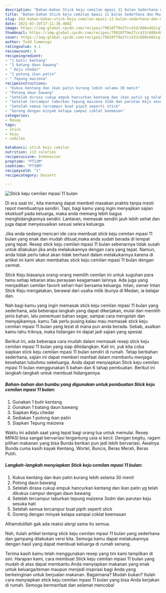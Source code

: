 ```yaml
---
description: "Bahan-bahan Stick keju cemilan mpasi 11 bulan Sederhana dan Mudah Dibuat"
title: "Bahan-bahan Stick keju cemilan mpasi 11 bulan Sederhana dan Mudah Dibuat"
slug: 642-bahan-bahan-stick-keju-cemilan-mpasi-11-bulan-sederhana-dan-mudah-dibuat
date: 2021-03-10T17:11:30.488Z
image: https://img-global.cpcdn.com/recipes/79810f79e27cc433/680x482cq70/stick-keju-cemilan-mpasi-11-bulan-foto-resep-utama.jpg
thumbnail: https://img-global.cpcdn.com/recipes/79810f79e27cc433/680x482cq70/stick-keju-cemilan-mpasi-11-bulan-foto-resep-utama.jpg
cover: https://img-global.cpcdn.com/recipes/79810f79e27cc433/680x482cq70/stick-keju-cemilan-mpasi-11-bulan-foto-resep-utama.jpg
author: Todd Cummings
ratingvalue: 4.1
reviewcount: 8
recipeingredient:
- "1 butir kentang"
- "1 batang daun bawang"
- " Keju chedar"
- "1 potong ikan patin"
- " Tepung maizena"
recipeinstructions:
- "Kukus kentang dan ikan patin kurang lebih selama 30 menit"
- "Potong daun bawang"
- "Setelah dirasa cukup empuk hancurkan kentang dan ikan patin yg telah dikukus campur dengan daun bawang"
- "Setelah tercampur taburkan tepung maizena 3sdm dan parutan keju sesuka hati"
- "Setelah semua tercampur buat pipih seperti stick"
- "Goreng dengan minyak kelapa sampai coklat keemasan"
categories:
- Resep
tags:
- stick
- keju
- cemilan

katakunci: stick keju cemilan 
nutrition: 113 calories
recipecuisine: Indonesian
preptime: "PT13M"
cooktime: "PT30M"
recipeyield: "1"
recipecategory: Dessert

---
```



![Stick keju cemilan mpasi 11 bulan](https://img-global.cpcdn.com/recipes/79810f79e27cc433/680x482cq70/stick-keju-cemilan-mpasi-11-bulan-foto-resep-utama.jpg)

Di era  saat ini , kita memang dapat membeli masakan praktis tanpa mesti repot membuatnya sendiri. Tapi, bagi kamu yang ingin menyajikan sajian eksklusif pada keluarga, maka anda memang lebih bagus menghidangkannya sendiri. Lantaran, memasak sendiri jauh lebih sehat dan juga dapat menyesuaikan sesuai selera keluarga.

Jika anda sedang mencari ide cara membuat stick keju cemilan mpasi 11 bulan yang enak dan mudah dibuat,maka anda sudah berada di tempat yang tepat. Resep stick keju cemilan mpasi 11 bulan  sebenarnya tidak susah untuk dilakukan jika anda melakukannya dengan cara yang tepat. Namun, anda tidak perlu takut akan tidak berhasil dalam melakukannya 
karena di artikel ini kami akan membahas stick keju cemilan mpasi 11 bulan dengan cermat.  

Stick Keju biasanya orang-orang memilih cemilan ini untuk suguhan para tamu setiap lebaran atau perayaan keagamaan lainnya. Ada juga yang menjadikan cemilan favorit sehari-hari bersama keluarga. Intan, owner Intan Stick Keju mengatakan, berawal dari usaha milik ibunya di Medan, ia belajar dan.

Nah bagi kamu yang ingin memasak stick keju cemilan mpasi 11 bulan yang sederhana, ada beberapa langkah yang dapat dikerjakan, mulai dari memilih jenis bahan, lalu penentuan bahan segar, sampai cara mengolah dan menyajikannya. kamu Tak perlu pusing kalau mau memasak stick keju cemilan mpasi 11 bulan yang lezat di mana pun anda berada. Sebab, asalkan kamu  tahu triknya, maka hidangan ini dapat jadi sajian yang spesial.

Berikut ini, ada beberapa cara mudah dalam memasak resep stick keju cemilan mpasi 11 bulan yang siap dihidangkan. Kali ini, yuk kita coba siapkan stick keju cemilan mpasi 11 bulan sendiri di rumah. Tetap berbahan sederhana, sajian ini dapat memberi manfaat dalam membantu menjaga kesehatan tubuhmu sekeluarga. Anda dapat menyiapkan Stick keju cemilan mpasi 11 bulan menggunakan 5 bahan dan 6 tahap pembuatan. Berikut ini langkah-langkah untuk membuat hidangannya.

<!--inarticleads1-->

##### Bahan-bahan dan bumbu yang digunakan untuk pembuatan Stick keju cemilan mpasi 11 bulan:

1. Gunakan 1 butir kentang
1. Gunakan 1 batang daun bawang
1. Siapkan  Keju chedar
1. Sediakan 1 potong ikan patin
1. Siapkan  Tepung maizena


Waktu ini adalah saat yang tepat bagi orang tua untuk memulai. Resep MPASI bisa sangat bervariasi tergantung usia si kecil. Dengan begitu, ragam pilihan makanan yang bisa Bunda berikan pun jadi lebih bervariasi. Awalnya Bunda cuma kasih kayak Kentang, Wortel, Buncis, Beras Merah, Beras Putih. 

<!--inarticleads2-->

##### Langkah-langkah menyiapkan Stick keju cemilan mpasi 11 bulan:

1. Kukus kentang dan ikan patin kurang lebih selama 30 menit
1. Potong daun bawang
1. Setelah dirasa cukup empuk hancurkan kentang dan ikan patin yg telah dikukus campur dengan daun bawang
1. Setelah tercampur taburkan tepung maizena 3sdm dan parutan keju sesuka hati
1. Setelah semua tercampur buat pipih seperti stick
1. Goreng dengan minyak kelapa sampai coklat keemasan


Alhamdulillah gak ada reaksi alergi sama itu semua. 

Nah, itulah artikel tentang  stick keju cemilan mpasi 11 bulan  yang sederhana dan gampang dilakukan versi kita. Semoga kamu dapat melakukannya dengan hasil yang dapat membuat keluarga di rumah senang. 

Terima kasih kamu telah menggunakan resep yang tim kami tampilkan di sini. Harapan kami, cara membuat  Stick keju cemilan mpasi 11 bulan yang mudah di atas dapat membantu Anda menyiapkan makanan yang enak untuk keluarga/teman maupun menjadi inspirasi bagi Anda yang berkeinginan untuk berjualan makanan. Bagaimana? Mudah bukan? Itulah cara menyiapkan stick keju cemilan mpasi 11 bulan yang bisa Anda kerjakan di rumah. Semoga bermanfaat dan selamat mencoba!

